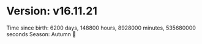 # Version: v16.11.21
Time since birth: 6200 days, 148800 hours, 8928000 minutes, 535680000 seconds
Season: Autumn 🍁
